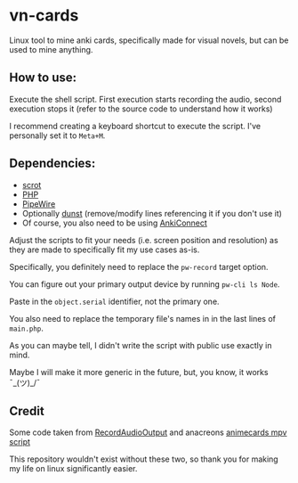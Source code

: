 # vn-cards
Linux tool to mine anki cards, specifically made for visual novels, but can be used to mine anything.

## How to use:
Execute the shell script. First execution starts recording the audio, second execution stops it
(refer to the source code to understand how it works)

I recommend creating a keyboard shortcut to execute the script.
I've personally set it to `Meta+M`.

## Dependencies:
* [scrot](https://github.com/dreamer/scrot)
* [PHP](https://www.php.net/)
* [PipeWire](https://pipewire.org/)
* Optionally [dunst](https://github.com/dunst-project/dunst) (remove/modify lines referencing it if you don't use it)
* Of course, you also need to be using [AnkiConnect](https://ankiweb.net/shared/info/2055492159)

Adjust the scripts to fit your needs (i.e. screen position and resolution) as they are made to specifically fit my use cases as-is.

Specifically, you definitely need to replace the `pw-record` target option.

You can figure out your primary output device by running `pw-cli ls Node`.

Paste in the `object.serial` identifier, not the primary one.

You also need to replace the temporary file's names in in the last lines of `main.php`.

As you can maybe tell, I didn't write the script with public use exactly in mind.

Maybe I will make it more generic in the future, but, you know, it works ¯\_(ツ)_/¯

## Credit
Some code taken from [RecordAudioOutput](https://github.com/JayXT/RecordAudioOutput) and anacreons [animecards mpv script](https://anacreondjt.gitlab.io/docs/mpvscript/)

This repository wouldn't exist without these two, so thank you for making my life on linux significantly easier.